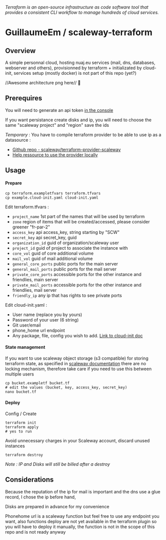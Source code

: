 _Terraform is an open-source infrastructure as code software tool that provides a consistent CLI workflow to manage hundreds of cloud services._

GuillaumeEm / scaleway-terraform
====


## Overview
A simple personnal cloud, hosting nuaj.eu services (mail, dns, databases, webserver and others), provisionned by terraform + initializated by cloud-init, services setup (mostly docker) is not part of this repo (yet?)

//Awesome architecture png here// 🦄


## Prerequires
You will need to generate an api token [in the console](https://console.scaleway.com/project/credentials)

If you want persistance create disks and ip, you will need to choose the same "scaleway project" and "region" save the ids

_Temporary_ : You have to compile terraform provider to be able to use ip as a datasource :

* [Github repo - scaleway/terraform-provider-scaleway](https://github.com/scaleway/terraform-provider-scaleway)
* [Help ressource to use the provider locally](https://www.infracloud.io/blogs/developing-terraform-custom-provider/)

## Usage

#### Prepare
```
cp terraform.exampletfvars terraform.tfvars
cp example.cloud-init.yaml cloud-init.yaml
```
Edit terraform.tfvars :
* `project_name` 1st part of the names that will be used by terraform
* `zone` region of items that will be created/accessed, please consider greener "fr-par-2"
* `access_key` api access_key, string starting by "SCW"
* `secret_key` api secret_key, guid
* `organization_id` guid of organization/scaleway user
* `project_id` guid of project to associate the instance with
* `core_vol` guid of core additional volume
* `mail_vol` guid of mail additional volume
* `general_core_ports` public ports for the main server
* `general_mail_ports` public ports for the mail server
* `private_core_ports` accessible ports for the other instance and friendlies, main server
* `private_mail_ports` accessible ports for the other instance and friendlies, mail server
* `friendly_ip` any ip that has rights to see private ports

Edit cloud-init.yaml :
* User name (replace you by yours)
* Password of your user ($6$ string)
* Git user/email
* phone_home url endpoint
* Any package, file, config you wish to add. [Link to cloud-init doc](https://cloudinit.readthedocs.io/en/latest/index.html)

#### State management
If you want to use scaleway object storage (s3 compatible) for storing terraform state, as specified in [scaleway documentation](https://registry.terraform.io/providers/scaleway/scaleway/latest/docs#store-terraform-state-on-scaleway-s3-compatible-object-storage) there are no locking mechanism, therefore take care if you need to use this between multiple users
```
cp bucket.exampletf bucket.tf
# edit the values (bucket, key, access_key, secret_key)
nano bucket.tf
```
#### Deploy
Config / Create
```
terraform init
terraform apply
# yes to run
```
Avoid unnecessary charges in your Scaleway account, discard unused instances
```
terraform destroy
```
_Note : IP and Disks will still be billed after a destroy_


## Considerations

Because the reputation of the ip for mail is important and the dns use a glue record, I chose the ip before hand,

Disks are prepared in advance for my convenience

Phonehome url is a scaleway function but feel free to use any endpoint you want, also functions deploy are not yet available in the terraform plugin so you will have to deploy it manually, the function is not in the scope of this repo and is not ready anyway
